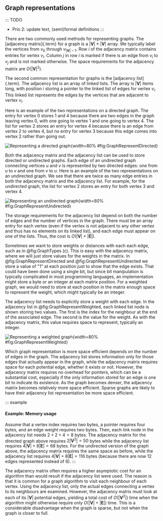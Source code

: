 
## Graph representations

::: TODO
- Prio 2: update text, (semi)formal definitions
:::

There are two commonly used methods for representing graphs. The
[adjacency matrix]{.term} for a graph is a
$|\mathbf{V}| \times |\mathbf{V}|$ array. We typically label the
vertices from $v_0$ through $v_{|\mathbf{V}|-1}$. Row $i$ of the
adjacency matrix contains entries for vertex $v_i$. Column $j$ in row
$i$ is marked if there is an edge from $v_i$ to $v_j$ and is not marked
otherwise. The space requirements for the adjacency matrix are
$O(|\mathbf{V}|^2)$.

The second common representation for graphs is the
[adjacency list]{.term}. The adjacency list is
an array of linked lists. The array is $|\mathbf{V}|$ items long, with
position $i$ storing a pointer to the linked list of edges for vertex
$v_i$. This linked list represents the edges by the vertices that are
adjacent to vertex $v_i$.

Here is an example of the two representations on a directed graph. The
entry for vertex 0 stores 1 and 4 because there are two edges in the
graph leaving vertex 0, with one going to vertex 1 and one going to
vertex 4. The list for vertex 2 stores an entry for vertex 4 because
there is an edge from vertex 2 to vertex 4, but no entry for vertex 3
because this edge comes into vertex 2 rather than going out.

<!-- <inlineav id="GdirRepCON" src="Graph/GdirRepCON.js" name="Graph/GdirRepCON" links="Graph/GraphDefCON.css" static/> -->

![Representing a directed graph](images/GraphRepresentDirected.png){width=80% #fig:GraphRepresentDirected}

Both the adjacency matrix and the adjacency list can be used to store
directed or undirected graphs. Each edge of an undirected graph
connecting vertices $u$ and $v$ is represented by two directed edges:
one from $u$ to $v$ and one from $v$ to $u$. Here is an example of the
two representations on an undirected graph. We see that there are twice
as many edge entries in both the adjacency matrix and the adjacency
list. For example, for the undirected graph, the list for vertex 2
stores an entry for both vertex 3 and vertex 4.

<!-- <inlineav id="GundirRepCON" src="Graph/GundirRepCON.js" name="Graph/GundirRepCON" links="Graph/GraphDefCON.css" static/> -->

![Representing an undirected graph](images/GraphRepresentUndirected.png){width=80% #fig:GraphRepresentUndirected}

The storage requirements for the adjacency list depend on both the
number of edges and the number of vertices in the graph. There must be
an array entry for each vertex (even if the vertex is not adjacent to
any other vertex and thus has no elements on its linked list), and each
edge must appear on one of the lists. Thus, the cost is
$O(|\mathbf{V}| + |\mathbf{E}|)$.

Sometimes we want to store weights or distances with each each edge,
such as in @fig:GraphTypes (c).
This is easy with the adjacency matrix, where we will just store
values for the weights in the matrix.
In @fig:GraphRepresentDirected and @fig:GraphRepresentUndirected
we store a value of
"1" at each position just to show that the edge exists. That could
have been done using a single bit, but since bit manipulation is
typically complicated in most programming languages, an implementation
might store a byte or an integer at each matrix position. For a weighted
graph, we would need to store at each position in the matrix enough
space to represent the weight, which might typically be an integer.

The adjacency list needs to explicitly store a weight with each edge.
In the adjacency list in @fig:GraphRepresentWeighted,
each linked list node is shown storing
two values. The first is the index for the neighbour at the end of the
associated edge. The second is the value for the weight. As with the
adjacency matrix, this value requires space to represent, typically an
integer.

<!-- <inlineav id="GweightedCON" src="Graph/GweightedCON.js" name="Graph/GweightedCON" links="Graph/GraphDefCON.css" static/> -->

![Representing a weighted graph](images/GraphRepresentWeighted.png){width=80% #fig:GraphRepresentWeighted}

Which graph representation is more space efficient depends on the number
of edges in the graph. The adjacency list stores information only for
those edges that actually appear in the graph, while the adjacency
matrix requires space for each potential edge, whether it exists or not.
However, the adjacency matrix requires no overhead for pointers, which
can be a substantial cost, especially if the only information stored for
an edge is one bit to indicate its existence. As the graph becomes
denser, the adjacency matrix becomes relatively more space efficient.
Sparse graphs are likely to have their adjacency list representation be
more space efficient.

::: example
#### Example: Memory usage

Assume that a vertex index requires two bytes, a pointer requires four
bytes, and an edge weight requires two bytes. Then, each link node in
the adjacency list needs $2 + 2 + 4 = 8$ bytes. The adjacency matrix for
the directed graph above requires $2 |\mathbf{V}^2| = 50$ bytes while
the adjacency list requires $4 |\mathbf{V}| + 8 |\mathbf{E}| = 68$
bytes. For the undirected version of the graph above, the adjacency
matrix requires the same space as before, while the adjacency list
requires $4 |\mathbf{V}| + 8 |\mathbf{E}| = 116$ bytes (because there
are now 12 edges represented instead of 6).
:::

The adjacency matrix often requires a higher asymptotic cost for an
algorithm than would result if the adjacency list were used. The reason
is that it is common for a graph algorithm to visit each neighbour of
each vertex. Using the adjacency list, only the actual edges connecting
a vertex to its neighbours are examined. However, the adjacency matrix
must look at each of its $|\mathbf{V}|$ potential edges, yielding a
total cost of $O(|\mathbf{V}^2|)$ time when the algorithm might
otherwise require only $O(|\mathbf{V}| + |\mathbf{E}|)$ time. This
is a considerable disadvantage when the graph is sparse, but not when
the graph is closer to full.
